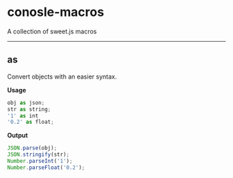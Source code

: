# conosle-macros

A collection of sweet.js macros

---

## as
Convert objects with an easier syntax.

**Usage**

``` javascript
obj as json;
str as string;
'1' as int
'0.2' as float;
```

**Output**

``` javascript
JSON.parse(obj);
JSON.stringify(str);
Number.parseInt('1');
Number.parseFloat('0.2');
```